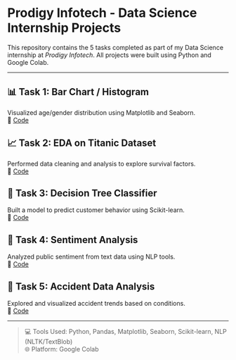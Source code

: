 # Prodigy Infotech - Data Science Internship Projects

This repository contains the 5 tasks completed as part of my Data Science internship at *Prodigy Infotech*. All projects were built using Python and Google Colab.

---

## 📊 Task 1: Bar Chart / Histogram  
Visualized age/gender distribution using Matplotlib and Seaborn.  
📁 [Code](./PRODIGY_DS_01)

## 📈 Task 2: EDA on Titanic Dataset  
Performed data cleaning and analysis to explore survival factors.  
📁 [Code](./PRODIGY_DS_02)

## 🌲 Task 3: Decision Tree Classifier  
Built a model to predict customer behavior using Scikit-learn.  
📁 [Code](./PRODIGY_DS_03)

## 💬 Task 4: Sentiment Analysis  
Analyzed public sentiment from text data using NLP tools.  
📁 [Code](./PRODIGY_DS_04)

## 🚦 Task 5: Accident Data Analysis  
Explored and visualized accident trends based on conditions.  
📁 [Code](./PRODIGY_DS_05)

---

> 💻 Tools Used: Python, Pandas, Matplotlib, Seaborn, Scikit-learn, NLP (NLTK/TextBlob)  
> 🌐 Platform: Google Colab
